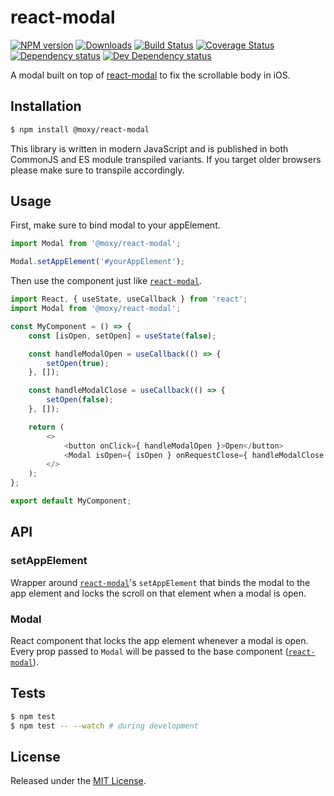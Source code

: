 # react-modal

[![NPM version][npm-image]][npm-url] [![Downloads][downloads-image]][npm-url] [![Build Status][travis-image]][travis-url] [![Coverage Status][codecov-image]][codecov-url] [![Dependency status][david-dm-image]][david-dm-url] [![Dev Dependency status][david-dm-dev-image]][david-dm-dev-url]

[npm-url]:https://npmjs.org/package/@moxy/react-modal
[downloads-image]:https://img.shields.io/npm/dm/@moxy/react-modal.svg
[npm-image]:https://img.shields.io/npm/v/@moxy/react-modal.svg
[travis-url]:https://travis-ci.org/moxystudio/react-modal
[travis-image]:https://img.shields.io/travis/moxystudio/react-modal/master.svg
[codecov-url]:https://codecov.io/gh/moxystudio/react-modal
[codecov-image]:https://img.shields.io/codecov/c/github/moxystudio/react-modal/master.svg
[david-dm-url]:https://david-dm.org/moxystudio/react-modal
[david-dm-image]:https://img.shields.io/david/moxystudio/react-modal.svg
[david-dm-dev-url]:https://david-dm.org/moxystudio/react-modal?type=dev
[david-dm-dev-image]:https://img.shields.io/david/dev/moxystudio/react-modal.svg

A modal built on top of [react-modal](https://github.com/reactjs/react-modal) to fix the scrollable body in iOS.

## Installation

```sh
$ npm install @moxy/react-modal
```

This library is written in modern JavaScript and is published in both CommonJS and ES module transpiled variants. If you target older browsers please make sure to transpile accordingly.

## Usage

First, make sure to bind modal to your appElement.

```js
import Modal from '@moxy/react-modal';

Modal.setAppElement('#yourAppElement');
```

Then use the component just like [`react-modal`](https://github.com/reactjs/react-modal).

```js
import React, { useState, useCallback } from 'react';
import Modal from '@moxy/react-modal';

const MyComponent = () => {
    const [isOpen, setOpen] = useState(false);

    const handleModalOpen = useCallback(() => {
        setOpen(true);
    }, []);

    const handleModalClose = useCallback(() => {
        setOpen(false);
    }, []);

    return (
        <>
            <button onClick={ handleModalOpen }>Open</button>
            <Modal isOpen={ isOpen } onRequestClose={ handleModalClose }>Modal content</Modal>
        </>
    );
};

export default MyComponent;
```

## API

### setAppElement

Wrapper around [`react-modal`](https://github.com/reactjs/react-modal)'s `setAppElement` that binds the modal to the app element and locks the scroll on that element when a modal is open.

### Modal

React component that locks the app element whenever a modal is open.
Every prop passed to `Modal` will be passed to the base component ([`react-modal`](https://github.com/reactjs/react-modal)).

## Tests

```sh
$ npm test
$ npm test -- --watch # during development
```

## License

Released under the [MIT License](https://www.opensource.org/licenses/mit-license.php).
